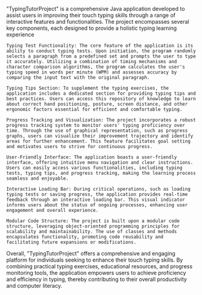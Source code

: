 "TypingTutorProject" is a comprehensive Java application developed to assist users in improving their touch typing skills through a range of interactive features and functionalities. The project encompasses several key components, each designed to provide a holistic typing learning experience

    Typing Test Functionality: The core feature of the application is its ability to conduct typing tests. Upon initiation, the program randomly selects a paragraph from a predefined set and prompts the user to type it accurately. Utilizing a combination of timing mechanisms and character comparison algorithms, the program calculates the user's typing speed in words per minute (WPM) and assesses accuracy by comparing the input text with the original paragraph.

    Typing Tips Section: To supplement the typing exercises, the application includes a dedicated section for providing typing tips and best practices. Users can access this repository of knowledge to learn about correct hand positioning, posture, screen distance, and other ergonomic factors essential for efficient and comfortable typing.

    Progress Tracking and Visualization: The project incorporates a robust progress tracking system to monitor users' typing proficiency over time. Through the use of graphical representation, such as progress graphs, users can visualize their improvement trajectory and identify areas for further enhancement. This feature facilitates goal setting and motivates users to strive for continuous progress.

    User-Friendly Interface: The application boasts a user-friendly interface, offering intuitive menu navigation and clear instructions. Users can easily access various functionalities, including typing tests, typing tips, and progress tracking, making the learning process seamless and enjoyable.

    Interactive Loading Bar: During critical operations, such as loading typing tests or saving progress, the application provides real-time feedback through an interactive loading bar. This visual indicator informs users about the status of ongoing processes, enhancing user engagement and overall experience.

    Modular Code Structure: The project is built upon a modular code structure, leveraging object-oriented programming principles for scalability and maintainability. The use of classes and methods encapsulates functionality, promoting code reusability and facilitating future expansions or modifications.

Overall, "TypingTutorProject" offers a comprehensive and engaging platform for individuals seeking to enhance their touch typing skills. By combining practical typing exercises, educational resources, and progress monitoring tools, the application empowers users to achieve proficiency and efficiency in typing, thereby contributing to their overall productivity and computer literacy.
